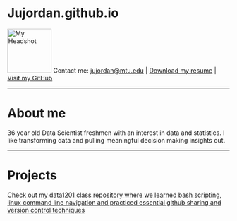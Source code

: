 # Jujordan.github.io
<img src="{{ Jujordan.github.io }}/MTU_headshot.jpg" alt="My Headshot" width="100" height="auto">  Contact me: jujordan@mtu.edu |
[Download my resume](Jordan%20Justin%20Resume%2009-24-2024%202.pdf) | [Visit my GitHub](https://github.com/Jujordan)


---
# About me 
36 year old Data Scientist freshmen with an interest in data and statistics. I like transforming data and pulling meaningful decision making insights out.

---
# Projects
  [Check out my data1201 class repository where we learned bash scripting, linux command line navigation and practiced essential github sharing and version control techniques](https://github.com/Jujordan/data1201)
